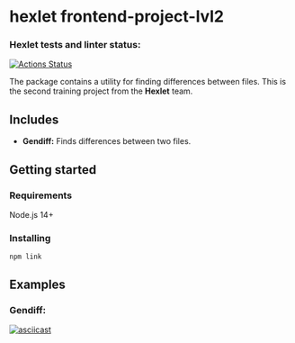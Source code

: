 # hexlet frontend-project-lvl2

### Hexlet tests and linter status:
[![Actions Status](https://github.com/krinteron/frontend-project-lvl2/workflows/hexlet-check/badge.svg)](https://github.com/krinteron/frontend-project-lvl2/actions)

The package contains a utility for finding differences between files. This is the second training project from the **Hexlet** team.

## Includes
- **Gendiff:** Finds differences between two files.

## Getting started

### Requirements

Node.js 14+

### Installing

```
npm link
```

## Examples

### Gendiff:

[![asciicast](https://asciinema.org/a/6ysgJndbYRTuuHWVzDf2VXIRF.svg)](https://asciinema.org/a/6ysgJndbYRTuuHWVzDf2VXIRF)